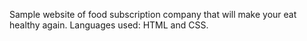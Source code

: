 Sample website of food subscription company that will make your eat healthy again. Languages
used: HTML and CSS.
